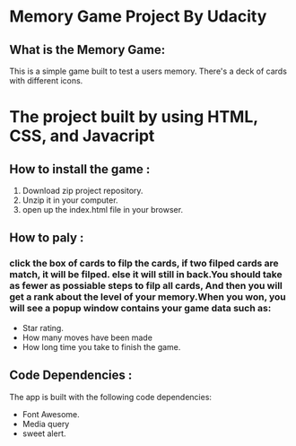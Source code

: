 # Memory Game Project By Udacity

## What is the Memory Game:
This is a simple game built to test a users memory. There's a deck of cards with different icons.

# The project built by using HTML, CSS, and Javacript

## How to install the game :

1. Download zip project repository.
1. Unzip it in your computer.
1. open up the index.html file in your browser.

## How to paly :

### click the box of cards to filp the cards, if two filped cards are match, it will be filped. else it will still in back.You should take as fewer as possiable steps to filp all cards, And then you will get a rank about the level of your memory.When you won, you will see a popup window contains your game data such as:
* Star rating.
* How many moves have been made
* How long time you take to finish the game.

## Code Dependencies :

The app is built with the following code dependencies:

* Font Awesome.
* Media query
* sweet alert.







